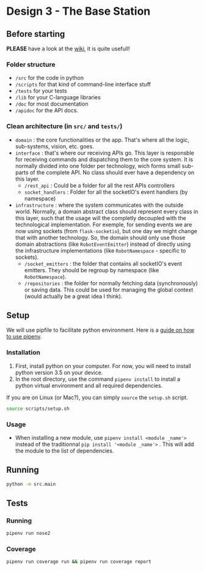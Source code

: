 # Design 3 -  The Base Station

## Before starting

**PLEASE** have a look at the [wiki](https://github.com/DODRO35/design_3_logiciel/wiki), it is quite usefull!

### Folder structure

- `/src` for the code in python
- `/scripts` for that kind of command-line interface stuff
- `/tests` for your tests
- `/lib` for your C-language libraries
- `/doc` for most documentation
- `/apidoc` for the API docs.

### Clean architecture (in `src/` and `tests/`)

- `domain` : the core functionalities or the app. That's where all the logic, sub-systems, vision, etc. goes.
- `interface` : that's where our receiving APIs go. This layer is responsble for receiving commands and dispatching them to the core system. It is normally divided into one folder per technology, wich forms small sub-parts of the complete API. No class should ever have a dependency on this layer.
  - `/rest_api` : Could be a folder for all the rest APIs controllers
  - `socket_handlers` : Folder for all the socketIO's event handlers (by namespace)
- `infrastructure` : where the system communicates with the outside world. Normally, a domain abstract class should represent every class in this layer, such that the usage will the completly decoupled with the technological implementation. For exemple, for sending events we are now using sockets (from `flask-socketio`), but one day we might change that with another technology. So, the domain should only use those domain abstractions (like `RobotEventEmitter`) instead of directly using the infrastructure implementations (like `RobotNamespace` - specific to sockets).
  - `/socket_emitters` : the folder that contains all socketIO's event emitters. They should be regroup by namespace (like `RobotNamespace`).
  - `/repositories` : the folder for normally fetching data (synchronously) or saving data. This could be used for managing the global context (would actually be a great idea I think).

## Setup

We will use pipfile to facilitate python environment. Here is a [guide on how to use pipenv](https://realpython.com/pipenv-guide/).

### Installation

1. First, install python on your computer. For now, you will need to install python version 3.5 on your device.
2. In the root directory, use the command `pipenv install` to install a python virtual environment and all required dependencies.

If you are on Linux (or Mac?), you can simply `source` the `setup.sh` script.

```bash
source scripts/setup.sh
```

### Usage

- When installing a new module, use `pipenv install <module _name'>` instead of the traditionnal `pip install '<module _name'>` . This will add the module to the list of dependencies.

## Running

```bash
python -m src.main
```

## Tests

### Running

```bash
pipenv run nose2
```

### Coverage

```bash
pipenv run coverage run && pipenv run coverage report
```
